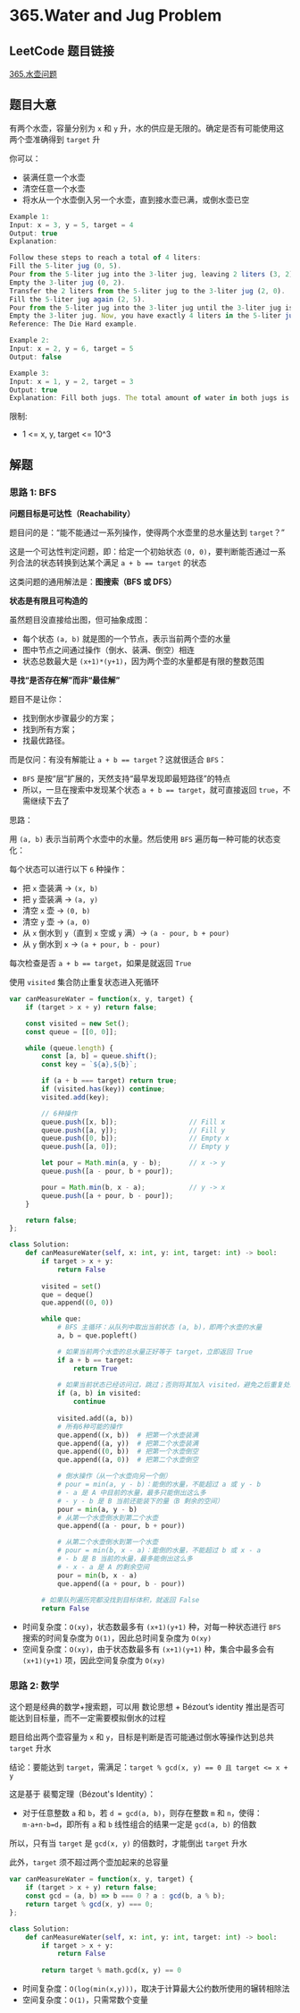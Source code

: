 # 365.Water and Jug Problem

## LeetCode 题目链接

[365.水壶问题](https://leetcode.cn/problems/water-and-jug-problem/)

## 题目大意

有两个水壶，容量分别为 `x` 和 `y` 升，水的供应是无限的。确定是否有可能使用这两个壶准确得到 `target` 升

你可以：
- 装满任意一个水壶
- 清空任意一个水壶
- 将水从一个水壶倒入另一个水壶，直到接水壶已满，或倒水壶已空

```js
Example 1:
Input: x = 3, y = 5, target = 4
Output: true
Explanation:

Follow these steps to reach a total of 4 liters:
Fill the 5-liter jug (0, 5).
Pour from the 5-liter jug into the 3-liter jug, leaving 2 liters (3, 2).
Empty the 3-liter jug (0, 2).
Transfer the 2 liters from the 5-liter jug to the 3-liter jug (2, 0).
Fill the 5-liter jug again (2, 5).
Pour from the 5-liter jug into the 3-liter jug until the 3-liter jug is full. This leaves 4 liters in the 5-liter jug (3, 4).
Empty the 3-liter jug. Now, you have exactly 4 liters in the 5-liter jug (0, 4).
Reference: The Die Hard example.

Example 2:
Input: x = 2, y = 6, target = 5
Output: false

Example 3:
Input: x = 1, y = 2, target = 3
Output: true
Explanation: Fill both jugs. The total amount of water in both jugs is equal to 3 now.
```

限制:
- 1 <= x, y, target <= 10^3

## 解题

### 思路 1: BFS

**问题目标是可达性（Reachability）**

题目问的是：“能不能通过一系列操作，使得两个水壶里的总水量达到 `target`？”

这是一个可达性判定问题，即：给定一个初始状态 `(0, 0)`，要判断能否通过一系列合法的状态转换到达某个满足 `a + b == target` 的状态

这类问题的通用解法是：**图搜索（BFS 或 DFS）**

**状态是有限且可构造的**

虽然题目没直接给出图，但可抽象成图：
- 每个状态 `(a, b)` 就是图的一个节点，表示当前两个壶的水量
- 图中节点之间通过操作（倒水、装满、倒空）相连
- 状态总数最大是 `(x+1)*(y+1)`，因为两个壶的水量都是有限的整数范围

**寻找“是否存在解”而非“最佳解”**

题目不是让你：
- 找到倒水步骤最少的方案；
- 找到所有方案；
- 找最优路径。

而是仅问：有没有解能让 `a + b == target`？这就很适合 `BFS`：
- `BFS` 是按“层”扩展的，天然支持“最早发现即最短路径”的特点
- 所以，一旦在搜索中发现某个状态 `a + b == target`，就可直接返回 `true`，不需继续下去了

思路：

用 `(a, b)` 表示当前两个水壶中的水量。然后使用 `BFS` 遍历每一种可能的状态变化：

每个状态可以进行以下 `6` 种操作：
- 把 `x` 壶装满 → `(x, b)`
- 把 `y` 壶装满 → `(a, y)`
- 清空 `x` 壶 → `(0, b)`
- 清空 `y` 壶 → `(a, 0)`
- 从 `x` 倒水到 `y`（直到 `x` 空或 `y` 满）→ `(a - pour, b + pour)`
- 从 `y` 倒水到 `x` → `(a + pour, b - pour)`

每次检查是否 `a + b == target`，如果是就返回 `True`

使用 `visited` 集合防止重复状态进入死循环

```js
var canMeasureWater = function(x, y, target) {
    if (target > x + y) return false;

    const visited = new Set();
    const queue = [[0, 0]];

    while (queue.length) {
        const [a, b] = queue.shift();
        const key = `${a},${b}`;

        if (a + b === target) return true;
        if (visited.has(key)) continue;
        visited.add(key);

        // 6种操作
        queue.push([x, b]);                  // Fill x
        queue.push([a, y]);                  // Fill y
        queue.push([0, b]);                  // Empty x
        queue.push([a, 0]);                  // Empty y

        let pour = Math.min(a, y - b);       // x -> y
        queue.push([a - pour, b + pour]);

        pour = Math.min(b, x - a);           // y -> x
        queue.push([a + pour, b - pour]);
    }

    return false;
};
```
```python
class Solution:
    def canMeasureWater(self, x: int, y: int, target: int) -> bool:
        if target > x + y:
            return False
        
        visited = set()
        que = deque()
        que.append((0, 0))

        while que:
            # BFS 主循环：从队列中取出当前状态 (a, b)，即两个水壶的水量
            a, b = que.popleft()

            # 如果当前两个水壶的总水量正好等于 target，立即返回 True
            if a + b == target:
                return True
            
            # 如果当前状态已经访问过，跳过；否则将其加入 visited，避免之后重复处理
            if (a, b) in visited:
                continue
            
            visited.add((a, b))
            # 所有6种可能的操作
            que.append((x, b))  # 把第一个水壶装满
            que.append((a, y))  # 把第二个水壶装满
            que.append((0, b))  # 把第一个水壶倒空
            que.append((a, 0))  # 把第二个水壶倒空

            # 倒水操作（从一个水壶向另一个倒）
            # pour = min(a, y - b)：能倒的水量，不能超过 a 或 y - b
            # - a 是 A 中目前的水量，最多只能倒出这么多
            # - y - b 是 B 当前还能装下的量（B 剩余的空间）
            pour = min(a, y - b)
            # 从第一个水壶倒水到第二个水壶
            que.append((a - pour, b + pour))

            # 从第二个水壶倒水到第一个水壶
            # pour = min(b, x - a)：能倒的水量，不能超过 b 或 x - a
            # - b 是 B 当前的水量，最多能倒出这么多
            # - x - a 是 A 的剩余空间
            pour = min(b, x - a)
            que.append((a + pour, b - pour))
        
        # 如果队列遍历完都没找到目标体积，就返回 False
        return False
```

- 时间复杂度：`O(xy)`，状态数最多有 `(x+1)(y+1)` 种，对每一种状态进行 `BFS` 搜索的时间复杂度为 `O(1)`，因此总时间复杂度为 `O(xy)`
- 空间复杂度：`O(xy)`，由于状态数最多有 `(x+1)(y+1)` 种，集合中最多会有 `(x+1)(y+1)` 项，因此空间复杂度为 `O(xy)`

### 思路 2: 数学

这个题是经典的数学+搜索题，可以用 数论思想 + Bézout’s identity 推出是否可能达到目标量，而不一定需要模拟倒水的过程

题目给出两个壶容量为 `x` 和 `y`，目标是判断是否可能通过倒水等操作达到总共 `target` 升水

结论：要能达到 `target`，需满足：`target % gcd(x, y) == 0 且 target <= x + y`

这是基于 裴蜀定理（Bézout's Identity）：
- 对于任意整数 `a` 和 `b`，若 `d = gcd(a, b)`，则存在整数 `m` 和 `n`，使得：`m⋅a+n⋅b=d`，即所有 `a` 和 `b` 线性组合的结果一定是 `gcd(a, b)` 的倍数

所以，只有当 `target` 是 `gcd(x, y)` 的倍数时，才能倒出 `target` 升水

此外，`target` 须不超过两个壶加起来的总容量

```js
var canMeasureWater = function(x, y, target) {
    if (target > x + y) return false;
    const gcd = (a, b) => b === 0 ? a : gcd(b, a % b);
    return target % gcd(x, y) === 0;
};
```
```python
class Solution:
    def canMeasureWater(self, x: int, y: int, target: int) -> bool:
        if target > x + y:
            return False
            
        return target % math.gcd(x, y) == 0
```

- 时间复杂度：`O(log(min(x,y)))`，取决于计算最大公约数所使用的辗转相除法
- 空间复杂度：`O(1)`，只需常数个变量